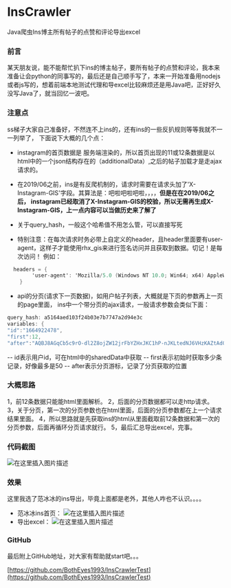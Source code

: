 # InsCrawler
Java爬虫Ins博主所有帖子的点赞和评论导出excel

### 前言
某天朋友说，能不能帮忙扒下ins的博主帖子，要所有帖子的点赞和评论，我本来准备让会python的同事写的，最后还是自己顺手写了，本来一开始准备用nodejs或者js写的，想着前端本地测试代理和导excel比较麻烦还是用Java吧，正好好久没写Java了，就当回忆一波吧。

### 注意点
ss梯子大家自己准备好，不然连不上ins的，还有ins的一些反扒规则等等我就不一一列举了，
下面说下大概的几个点：

 - instagram的首页数据是
   服务端渲染的，所以首页出现的11或12条数据是以html中的一个json结构存在的（additionalData）,之后的帖子加载才是走ajax请求的。
   
 - 在2019/06之前，ins是有反爬机制的，请求时需要在请求头加了'X-Instagram-GIS'字段。其算法是：吧啦吧啦吧啦，，，，**但是在在2019/06之后， instagram已经取消了X-Instagram-GIS的校验，所以无需再生成X-Instagram-GIS，上一点内容可以当做历史来了解了**
 - 关于query_hash，一般这个哈希值不用怎么管，可以直接写死
 - 特别注意：在每次请求时务必带上自定义的header，且header里面要有user-agent，这样子才能使用rhx_gis来进行签名访问并且获取到数据。切记！是每次访问！
 例如：

```csharp
  headers = {
        'user-agent': 'Mozilla/5.0 (Windows NT 10.0; Win64; x64) AppleWebKit/537.36 (KHTML, like Gecko) Chrome/68.0.3440.106 Safari/537.36'
    }
```

- api的分页(请求下一页数据)，如用户帖子列表，大概就是下页的参数再上一页的page里面，
ins中一个带分页的ajax请求，一般请求参数会类似下面：

```csharp
query_hash: a5164aed103f24b03e7b7747a2d94e3c
variables: {
"id":"1664922478",
"first":12,
"after":"AQBJ8AGqCb5c9rO-dl2Z8ojZW12jrFbYZHxJKC1hP-nJKLtedNJ6VHzKAZtAd0oeUfgJqw8DmusHbQTa5DcoqQ5E3urx0BH9NkqZFePTP1Ie7A"}
```
-- id表示用户id，可在html中的sharedData中获取
-- first表示初始时获取多少条记录，好像最多是50
-- after表示分页游标，记录了分页获取的位置

### 大概思路
1，前12条数据只能能html里面解析。
2，后面的分页数据都可以走http请求。
3，关于分页，第一次的分页参数也在html里面，后面的分页参数都在上一个请求结果里面。
4，所以思路就是先获取ins的html从里面截取前12条数据和第一次的分页参数，后面再循环分页请求就行。
5，最后汇总导出excel，完事。


### 代码截图
![在这里插入图片描述](https://img-blog.csdnimg.cn/20200514123930539.png?x-oss-process=image/watermark,type_ZmFuZ3poZW5naGVpdGk,shadow_10,text_aHR0cHM6Ly9ibG9nLmNzZG4ubmV0L3UwMTA2MzMyNjY=,size_16,color_FFFFFF,t_70)
### 效果
这里我选了范冰冰的ins导出，毕竟上面都是老外，其他人咋也不认识。。。。
- 范冰冰ins首页：
![在这里插入图片描述](https://img-blog.csdnimg.cn/20200514124132707.png?x-oss-process=image/watermark,type_ZmFuZ3poZW5naGVpdGk,shadow_10,text_aHR0cHM6Ly9ibG9nLmNzZG4ubmV0L3UwMTA2MzMyNjY=,size_16,color_FFFFFF,t_70)
- 导出excel：
![在这里插入图片描述](https://img-blog.csdnimg.cn/20200514124231545.png?x-oss-process=image/watermark,type_ZmFuZ3poZW5naGVpdGk,shadow_10,text_aHR0cHM6Ly9ibG9nLmNzZG4ubmV0L3UwMTA2MzMyNjY=,size_16,color_FFFFFF,t_70)
### GitHub
最后附上GitHub地址，对大家有帮助就start吧。。。

[https://github.com/BothEyes1993/InsCrawlerTest](https://github.com/BothEyes1993/InsCrawlerTest)
